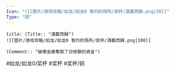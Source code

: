 ```yaml
---
Icon: "![[图片/游戏攻略/如龙/如龙0 誓约的场所/奖杯/滿載而歸.png|30]]"
Type: "铜"
---
```

```ad-common-bronze-trophy
title: (Title:: "滿載而歸")
![[图片/游戏攻略/如龙/如龙0 誓约的场所/奖杯/滿載而歸.png|100]]

(Comment:: "破壞金庫奪取了日俠聯的資金")
```

#如龙/如龙0/奖杯 #奖杯 #奖杯/铜
